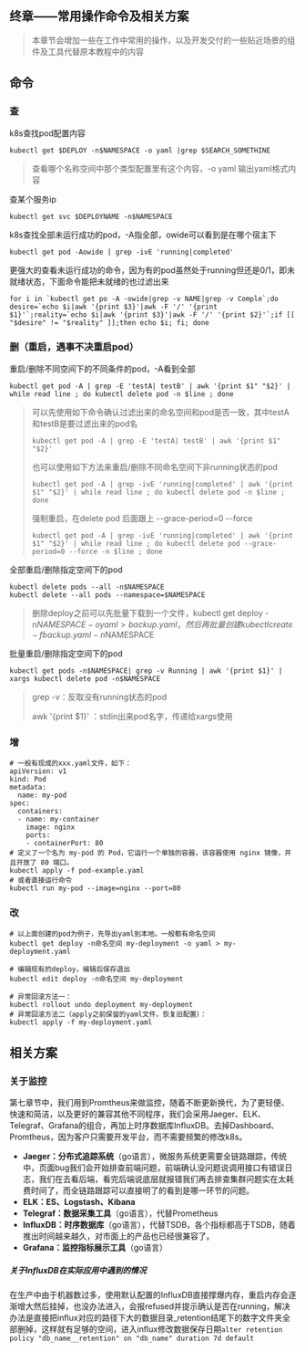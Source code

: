 ## 终章——常用操作命令及相关方案

> 本章节会增加一些在工作中常用的操作，以及开发交付的一些贴近场景的组件及工具代替原本教程中的内容



## 命令

### 查

k8s查找pod配置内容

~~~
kubectl get $DEPLOY -n$NAMESPACE -o yaml |grep $SEARCH_SOMETHINE
~~~

> 查看哪个名称空间中那个类型配置里有这个内容，-o yaml 输出yaml格式内容

查某个服务ip

~~~
kubectl get svc $DEPLOYNAME -n$NAMESPACE
~~~

k8s查找全部未运行成功的pod，-A指全部，owide可以看到是在哪个宿主下

~~~
kubectl get pod -Aowide | grep -ivE 'running|completed' 
~~~

更强大的查看未运行成功的命令，因为有的pod虽然处于running但还是0/1，即未就绪状态，下面命令能把未就绪的也过滤出来

~~~
for i in `kubectl get po -A -owide|grep -v NAME|grep -v Comple`;do desire=`echo $i|awk '{print $3}'|awk -F '/' '{print $1}'`;reality=`echo $i|awk '{print $3}'|awk -F '/' '{print $2}'`;if [[ "$desire" != "$reality" ]];then echo $i; fi; done
~~~



### 删（重启，遇事不决重启pod）

重启/删除不同空间下的不同条件的pod，-A看到全部

~~~
kubectl get pod -A | grep -E 'testA| testB' | awk '{print $1" "$2}' | while read line ; do kubectl delete pod -n $line ; done
~~~

> 可以先使用如下命令确认过滤出来的命名空间和pod是否一致，其中testA和testB是要过滤出来的pod名
>
> ~~~
> kubectl get pod -A | grep -E 'testA| testB' | awk '{print $1" "$2}' 
> ~~~
>
> 也可以使用如下方法来重启/删除不同命名空间下非running状态的pod
>
> ~~~
> kubectl get pod -A | grep -ivE 'running|completed' | awk '{print $1" "$2}' | while read line ; do kubectl delete pod -n $line ; done
> ~~~
>
> 强制重启，在delete pod 后面跟上 --grace-period=0 --force
>
> ~~~
> kubectl get pod -A | grep -ivE 'running|completed' | awk '{print $1" "$2}' | while read line ; do kubectl delete pod --grace-period=0 --force -n $line ; done
> ~~~
>
> 

全部重启/删除指定空间下的pod

~~~
kubectl delete pods --all -n$NAMESPACE
kubectl delete --all pods --namespace=$NAMESPACE
~~~

> 删除deploy之前可以先批量下载到一个文件，kubectl get deploy -n$NAMESPACE -o yaml > backup.yaml，然后再批量创建 kubectl create -f backup.yaml  -n$NAMESPACE

批量重启/删除指定空间下的pod

~~~
kubectl get pods -n$NAMESPACE| grep -v Running | awk '{print $1}' | xargs kubectl delete pod -n$NAMESPACE
~~~

> grep -v：反取没有running状态的pod
>
>  awk '{print $1}' ：stdin出来pod名字，传递给xargs使用



### 增

~~~
# 一般有现成的xxx.yaml文件，如下：
apiVersion: v1
kind: Pod
metadata:
  name: my-pod
spec:
  containers:
  - name: my-container
    image: nginx
    ports:
    - containerPort: 80
# 定义了一个名为 my-pod 的 Pod，它运行一个单独的容器，该容器使用 nginx 镜像，并且开放了 80 端口。
kubectl apply -f pod-example.yaml
# 或者直接运行命令
kubectl run my-pod --image=nginx --port=80
~~~



### 改

~~~
# 以上面创建的pod为例子，先导出yaml到本地。一般都有命名空间
kubectl get deploy -n命名空间 my-deployment -o yaml > my-deployment.yaml

# 编辑现有的deploy，编辑后保存退出
kubectl edit deploy -n命名空间 my-deployment

# 异常回滚方法一：
kubectl rollout undo deployment my-deployment
# 异常回滚方法二（apply之前保留的yaml文件，恢复旧配置）：
kubectl apply -f my-deployment.yaml
~~~



## 相关方案

### 关于监控

第七章节中，我们用到Promtheus来做监控，随着不断更新换代，为了更轻便、快速和简洁，以及更好的兼容其他不同程序，我们会采用Jaeger、ELK、Telegraf、Grafana的组合，再加上时序数据库InfluxDB。去掉Dashboard、Promtheus，因为客户只需要开发平台，而不需要频繁的修改k8s。

- **Jaeger：分布式追踪系统**（go语言），微服务系统更需要全链路跟踪，传统中，页面bug我们会开始排查前端问题，前端确认没问题说调用接口有错误日志，我们在去看后端，看完后端说底层就报错我们再去排查集群问题实在太耗费时间了，而全链路跟踪可以直接明了的看到是哪一环节的问题。
- **ELK：ES、Logstash、Kibana**
- **Telegraf：数据采集工具**（go语言），代替Prometheus
- **InfluxDB：时序数据库**（go语言），代替TSDB，各个指标都高于TSDB，随着推出时间越来越久，对市面上的产品也已经很兼容了。
- **Grafana：监控指标展示工具**（go语言）

##### 关于InfluxDB在实际应用中遇到的情况

在生产中由于机器数过多，使用默认配置的InfluxDB直接撑爆内存，重启内存会逐渐增大然后挂掉，也没办法进入，会报refused并提示确认是否在running，解决办法是直接把influx对应的路径下大的数据目录_retention结尾下的数字文件夹全部删掉，这样就有足够的空间，进入influx修改数据保存日期`alter retention policy "db_name__retention" on "db_name" duration 7d default`